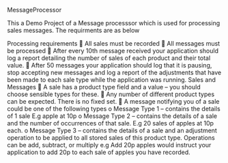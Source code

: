 MessageProcessor

This a Demo Project of a Message processsor which is used for processing sales messages. The requirments are as below 

Processing requirements
     All sales must be recorded
     All messages must be processed
     After every 10th message received your application should log a report detailing the number
    of sales of each product and their total value.
     After 50 messages your application should log that it is pausing, stop accepting new
    messages and log a report of the adjustments that have been made to each sale type while
    the application was running.
Sales and Messages
     A sale has a product type field and a value – you should choose sensible types for these.
     Any number of different product types can be expected. There is no fixed set.
     A message notifying you of a sale could be one of the following types
        o Message Type 1 – contains the details of 1 sale E.g apple at 10p
        o Message Type 2 – contains the details of a sale and the number of occurrences of
        that sale. E.g 20 sales of apples at 10p each.
        o Message Type 3 – contains the details of a sale and an adjustment operation to be
        applied to all stored sales of this product type. Operations can be add, subtract, or
        multiply e.g Add 20p apples would instruct your application to add 20p to each sale
        of apples you have recorded.

